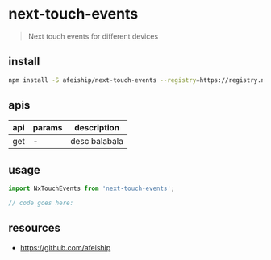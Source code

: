 # next-touch-events
> Next touch events for different devices

## install
```bash
npm install -S afeiship/next-touch-events --registry=https://registry.npm.taobao.org
```

## apis
| api | params | description   |
|-----|--------|---------------|
| get | -      | desc balabala |

## usage
```js
import NxTouchEvents from 'next-touch-events';

// code goes here:
```

## resources
- https://github.com/afeiship
